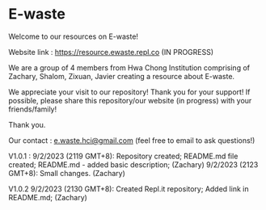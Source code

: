 # E-waste
Welcome to our resources on E-waste!

Website link : https://resource.ewaste.repl.co  (IN PROGRESS)

We are a group of 4 members from Hwa Chong Institution comprising of Zachary, Shalom, Zixuan, Javier creating a resource about E-waste.

We appreciate your visit to our repository! Thank you for your support! If possible, please share this repository/our website (in progress) with your friends/family! 

Thank you.

Our contact : e.waste.hci@gmail.com (feel free to email to ask questions!)

V1.0.1 :
9/2/2023 (2119 GMT+8):
Repository created;
README.md file created;
README.md - added basic description;
(Zachary)
9/2/2023 (2123 GMT+8):
Small changes.
(Zachary)

V1.0.2
9/2/2023 (2130 GMT+8):
Created Repl.it repository; 
Added link in README.md;
(Zachary)
